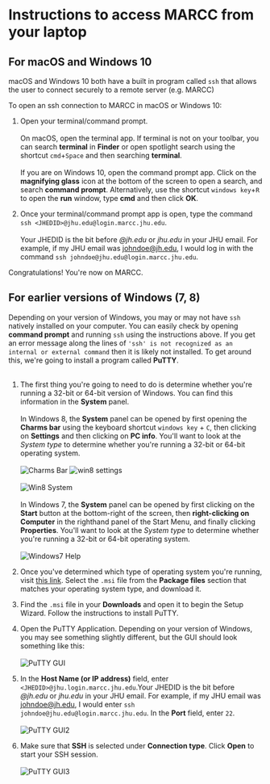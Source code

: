 # Instructions to access MARCC from your laptop

## For macOS and Windows 10

macOS and Windows 10 both have a built in program called `ssh` that allows the user to connect securely to a remote server (e.g. MARCC)

To open an ssh connection to MARCC in macOS or Windows 10:

1. Open your terminal/command prompt.<br /><br />On macOS, open the terminal app. If terminal is not on your toolbar, you can search **terminal** in **Finder** or open spotlight search using the shortcut `cmd`+`Space` and then searching **terminal**.<br /><br />If you are on Windows 10, open the command prompt app. Click on the **magnifying glass** icon at the bottom of the screen to open a search, and search **command prompt**. Alternatively, use the shortcut `windows key`+`R` to open the **run** window, type **cmd** and then click **OK**.

2. Once your terminal/command prompt app is open, type the command `ssh <JHEDID>@jhu.edu@login.marcc.jhu.edu`.<br /><br />Your JHEDID is the bit before *@jh.edu* or *jhu.edu* in your JHU email. For example, if my JHU email was johndoe@jh.edu, I would log in with the command `ssh johndoe@jhu.edu@login.marcc.jhu.edu`.

Congratulations! You're now on MARCC.

## For earlier versions of Windows (7, 8)

Depending on your version of Windows, you may or may not have `ssh` natively installed on your computer. You can easily check by opening **command prompt** and running `ssh` using the instructions above. If you get an error message along the lines of `'ssh' is not recognized as an internal or external command` then it is likely not installed. To get around this, we're going to install a program called **PuTTY**.<br /><br />

1. The first thing you're going to need to do is determine whether you're running a 32-bit or 64-bit version of Windows. You can find this information in the **System** panel.<br /><br />In Windows 8, the **System** panel can be opened by first opening the **Charms bar** using the keyboard shortcut `windows key` + `C`, then clicking on **Settings** and then clicking on **PC info**. You'll want to look at the *System type* to determine whether you're running a 32-bit or 64-bit operating system.<br /><br />![Charms Bar](https://raw.githubusercontent.com/bxlab/qbb2020/master/resources_for_prep/charms_bar.png)	![win8 settings](https://raw.githubusercontent.com/bxlab/qbb2020/master/resources_for_prep/windows8_settings.png)<br /><br />![Win8 System](https://raw.githubusercontent.com/bxlab/qbb2020/master/resources_for_prep/windows8_system.png)<br /><br />In Windows 7, the **System** panel can be opened by first clicking on the **Start** button at the bottom-right of the screen, then **right-clicking on Computer** in the righthand panel of the Start Menu, and finally clicking **Properties**. You'll want to look at the *System type* to determine whether you're running a 32-bit or 64-bit operating system.<br /><br />![Windows7 Help](https://raw.githubusercontent.com/bxlab/qbb2020/master/resources_for_prep/windows7_system.png)

2. Once you've determined which type of operating system you're running, visit [this link](https://www.chiark.greenend.org.uk/~sgtatham/putty/latest.html). Select the `.msi` file from the **Package files** section that matches your operating system type, and download it.

3. Find the `.msi` file in your **Downloads** and open it to begin the Setup Wizard. Follow the instructions to install PuTTY.

4. Open the PuTTY Application. Depending on your version of Windows, you may see something slightly different, but the GUI should look something like this:<br/><br/>![PuTTY GUI](https://raw.githubusercontent.com/bxlab/qbb2020/master/resources_for_prep/PuTTY_gui.png)

5. In the **Host Name (or IP address)** field, enter `<JHEDID>@jhu.login.marcc.jhu.edu`.Your JHEDID is the bit before *@jh.edu* or *jhu.edu* in your JHU email. For example, if my JHU email was johndoe@jh.edu, I would enter `ssh johndoe@jhu.edu@login.marcc.jhu.edu`. In the **Port** field, enter `22`.<br /><br />![PuTTY GUI2](https://raw.githubusercontent.com/bxlab/qbb2020/master/resources_for_prep/PuTTY_gui_hostname.png)

6. Make sure that **SSH** is selected under **Connection type**. Click **Open** to start your SSH session.<br /><br />![PuTTY GUI3](https://raw.githubusercontent.com/bxlab/qbb2020/master/resources_for_prep/PuTTY_gui_open.png)